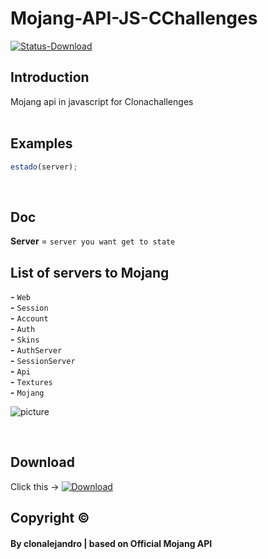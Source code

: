 # Mojang-API-JS-CChallenges
[![Status-Download](https://img.shields.io/badge/download-active-brightgreen.svg)](#download)
<br>

## Introduction
Mojang api in javascript for Clonachallenges
<br>
<br>

## Examples
``` javascript
estado(server);
```
<br>

## Doc
**Server** = `server you want get to state`
<br>

## List of servers to Mojang
**-** `Web`<br>
**-** `Session`<br>
**-** `Account`<br>
**-** `Auth`<br>
**-** `Skins`<br>
**-** `AuthServer`<br>
**-** `SessionServer`<br>
**-** `Api`<br>
**-** `Textures`<br>
**-** `Mojang`<br>


![picture](https://i.imgur.com/1mIWzya.png)

<br>

## Download

Click this -> [![Download](https://img.shields.io/badge/download-active-brightgreen.svg)](https://github.com/clonalejandro/Mojang-API-JS-CChallenges/archive/master.zip)



## Copyright ©
#### By clonalejandro | based on Official Mojang API
